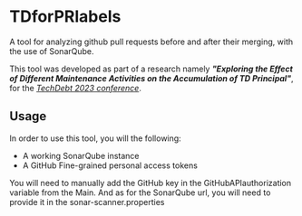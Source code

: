 # TDforPRlabels

A tool for analyzing github pull requests before and after their merging, with the use of SonarQube.

This tool was developed as part of a research namely ***"Exploring the Effect of Different Maintenance Activities on the Accumulation of TD Principal"***, for the *[TechDebt 2023 conference](https://conf.researchr.org/home/TechDebt-2023)*.

## Usage

In order to use this tool, you will the following:
- A working SonarQube instance
- A GitHub Fine-grained personal access tokens

You will need to manually add the GitHub key in the GitHubAPIauthorization variable from the Main. And as for the SonarQube url, you will need to provide it in the sonar-scanner.properties